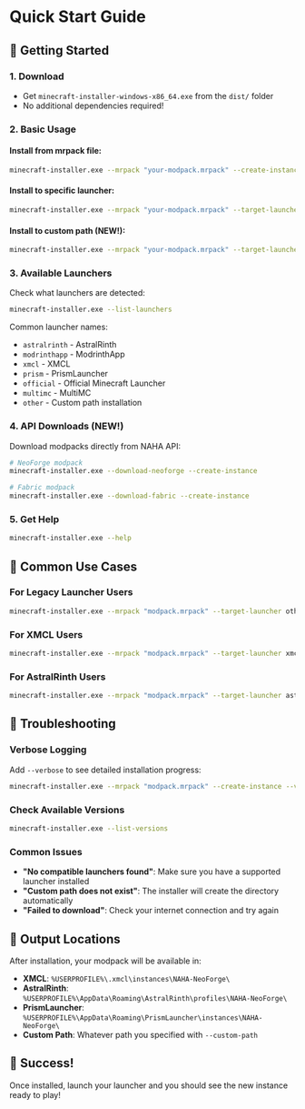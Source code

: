 # Quick Start Guide

## 🚀 Getting Started

### 1. Download

- Get `minecraft-installer-windows-x86_64.exe` from the `dist/` folder
- No additional dependencies required!

### 2. Basic Usage

#### Install from mrpack file:

```bash
minecraft-installer.exe --mrpack "your-modpack.mrpack" --create-instance
```

#### Install to specific launcher:

```bash
minecraft-installer.exe --mrpack "your-modpack.mrpack" --target-launcher xmcl --create-instance
```

#### Install to custom path (NEW!):

```bash
minecraft-installer.exe --mrpack "your-modpack.mrpack" --target-launcher other --custom-path "C:\Games\Minecraft" --create-instance
```

### 3. Available Launchers

Check what launchers are detected:

```bash
minecraft-installer.exe --list-launchers
```

Common launcher names:

- `astralrinth` - AstralRinth
- `modrinthapp` - ModrinthApp
- `xmcl` - XMCL
- `prism` - PrismLauncher
- `official` - Official Minecraft Launcher
- `multimc` - MultiMC
- `other` - Custom path installation

### 4. API Downloads (NEW!)

Download modpacks directly from NAHA API:

```bash
# NeoForge modpack
minecraft-installer.exe --download-neoforge --create-instance

# Fabric modpack
minecraft-installer.exe --download-fabric --create-instance
```

### 5. Get Help

```bash
minecraft-installer.exe --help
```

## 🎯 Common Use Cases

### For Legacy Launcher Users

```bash
minecraft-installer.exe --mrpack "modpack.mrpack" --target-launcher other --custom-path "C:\Users\%USERNAME%\AppData\Roaming\.minecraft" --create-instance
```

### For XMCL Users

```bash
minecraft-installer.exe --mrpack "modpack.mrpack" --target-launcher xmcl --create-instance
```

### For AstralRinth Users

```bash
minecraft-installer.exe --mrpack "modpack.mrpack" --target-launcher astralrinth --create-instance
```

## 🔧 Troubleshooting

### Verbose Logging

Add `--verbose` to see detailed installation progress:

```bash
minecraft-installer.exe --mrpack "modpack.mrpack" --create-instance --verbose
```

### Check Available Versions

```bash
minecraft-installer.exe --list-versions
```

### Common Issues

- **"No compatible launchers found"**: Make sure you have a supported launcher installed
- **"Custom path does not exist"**: The installer will create the directory automatically
- **"Failed to download"**: Check your internet connection and try again

## 📁 Output Locations

After installation, your modpack will be available in:

- **XMCL**: `%USERPROFILE%\.xmcl\instances\NAHA-NeoForge\`
- **AstralRinth**: `%USERPROFILE%\AppData\Roaming\AstralRinth\profiles\NAHA-NeoForge\`
- **PrismLauncher**: `%USERPROFILE%\AppData\Roaming\PrismLauncher\instances\NAHA-NeoForge\`
- **Custom Path**: Whatever path you specified with `--custom-path`

## 🎉 Success!

Once installed, launch your launcher and you should see the new instance ready to play!

